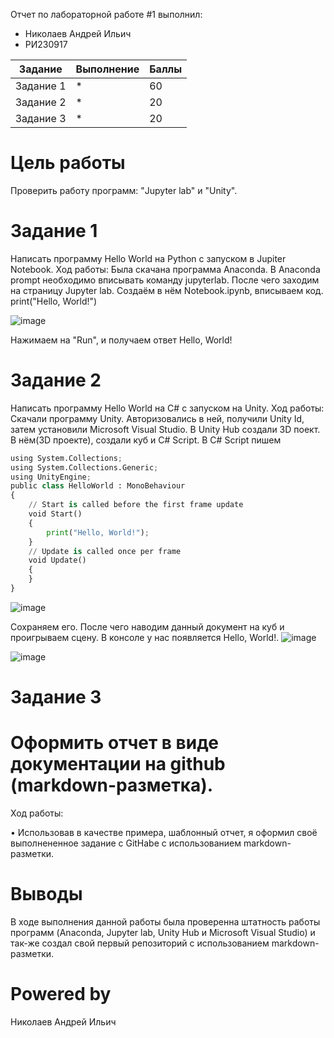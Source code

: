 Отчет по лабораторной работе #1 выполнил:
- Николаев Андрей Ильич
- РИ230917

| Задание | Выполнение | Баллы |
| ------ | ------ | ------ |
| Задание 1 | * | 60 |
| Задание 2 | * | 20 |
| Задание 3 | * | 20 |

# Цель работы
Проверить работу программ: "Jupyter lab" и "Unity".
# Задание 1
Написать программу Hello World на Python с запуском в Jupiter Notebook.
Ход работы: Была скачана программа Anaconda. В Anaconda prompt необходимо вписывать команду jupyterlab. После чего заходим на страницу Jupyter lab. Создаём в нём Notebook.ipynb, вписываем код.
print("Hello, World!")

![image](https://github.com/user-attachments/assets/845e99da-d8b4-4112-8810-965a840c567c)

Нажимаем на "Run", и получаем ответ Hello, World!
# Задание 2
Написать программу Hello World на C# с запуском на Unity.
Ход работы: Скачали программу Unity. Авторизовались в ней, получили Unity Id, затем установили Microsoft Visual Studio. В Unity Hub создали 3D поект. В нём(3D проекте), создали куб и C# Script. В C# Script пишем
```py
using System.Collections;
using System.Collections.Generic;
using UnityEngine;
public class HelloWorld : MonoBehaviour
{
    // Start is called before the first frame update
    void Start()
    {
        print("Hello, World!");
    }
    // Update is called once per frame
    void Update()
    {
    }
}

```

![image](https://github.com/user-attachments/assets/de6c208c-46a7-45cf-979a-c6dfef2fffeb)

Сохраняем его. После чего наводим данный документ на куб и проигрываем сцену. В консоле у нас появляется Hello, World!.
![image](https://github.com/user-attachments/assets/f43ca7e6-2b72-40f4-aae5-4bb882702b23)

![image](https://github.com/user-attachments/assets/1f155db0-daa0-471f-8956-0b5a5c577f3a)
# Задание 3
# Оформить отчет в виде документации на github (markdown-разметка).

Ход работы:

•	Использовав в качестве примера, шаблонный отчет, я оформил своё выполнененное задание с GitHabe с использованием markdown-разметки.
# Выводы
В ходе выполнения данной работы была проверенна штатность работы программ (Anaconda, Jupyter lab, Unity Hub и Microsoft Visual Studio) и так-же создал свой первый репозиторий с использованием markdown-разметки.
# Powered by
Николаев Андрей Ильич
